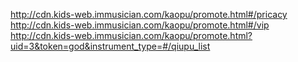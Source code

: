 http://cdn.kids-web.immusician.com/kaopu/promote.html#/pricacy
http://cdn.kids-web.immusician.com/kaopu/promote.html#/vip
http://cdn.kids-web.immusician.com/kaopu/promote.html?uid=3&token=god&instrument_type=#/qiupu_list